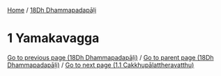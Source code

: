 
[Home](/) / [18Dh Dhammapadapāḷi](../18Dh.md)

# 1 Yamakavagga


[Go to previous page (18Dh Dhammapadapāḷi)](0.md) / [Go to parent page (18Dh Dhammapadapāḷi)](0.md) / [Go to next page (1.1 Cakkhupālattheravatthu)](1/1.1.md)


